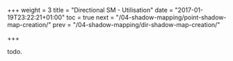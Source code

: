 +++
weight = 3
title = "Directional SM - Utilisation"
date = "2017-01-19T23:22:21+01:00"
toc = true
next = "/04-shadow-mapping/point-shadow-map-creation/"
prev = "/04-shadow-mapping/dir-shadow-map-creation/"

+++

todo.
